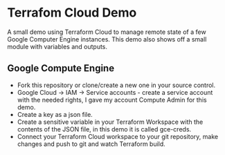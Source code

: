 # Terrafom Cloud Demo
A small demo using Terraform Cloud to manage remote state of a few Google Computer Engine instances.  This demo also shows off a small module with variables and outputs.

## Google Compute Engine
* Fork this repository or clone/create a new one in your source control.
* Google Cloud -> IAM -> Service accounts - create a service account with the needed rights, I gave my account Compute Admin for this demo.
* Create a key as a json file.
* Create a sensitive variable in your Terraform Workspace with the contents of the JSON file, in this demo it is called gce-creds.
* Connect your Terraform Cloud workspace to your git repository, make changes and push to git and watch Terraform build.
